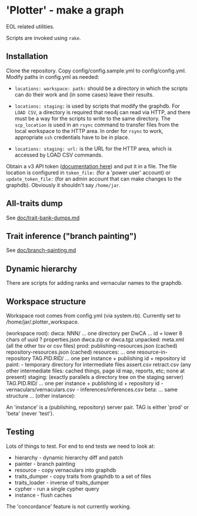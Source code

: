 # 'Plotter' - make a graph

EOL related utilities.

Scripts are invoked using `rake`.

## Installation

Clone the repository.  Copy config/config.sample.yml to config/config.yml.
Modify paths in config.yml as needed:

* `locations: workspace: path:` should be a directory in which the
  scripts can do their work and (in some cases) leave their results.

* `locations: staging:` is used by scripts that modify the graphdb.
  For `LOAD CSV`, a directory is required that neo4j can read via HTTP,
  and there must be a way for the scripts to write to the same directory.  The
  `scp_location` is used in an `rsync` command to transfer files from
  the local workspace to the HTTP area.  In order for `rsync` to work,
  appropriate `ssh` credentials have to be in place.

* `locations: staging: url:` is the URL for the HTTP
  area, which is accessed by LOAD CSV commands.

Obtain a v3 API token ([documentation here](https://github.com/EOL/eol_website/blob/master/doc/api.md)) and put it in a file.  The file location is
configured in `token_file:` (for a 'power user' account) or
`update_token_file:` (for an admin account that can make changes to the
graphdb).  Obviously it shouldn't say `/home/jar`.


## All-traits dump

See [doc/trait-bank-dumps.md](doc/trait-bank-dumps.md)

## Trait inference ("branch painting")

See [doc/branch-painting.md](doc/branch-painting.md)

## Dynamic hierarchy

There are scripts for adding ranks and vernacular names to the graphdb.

## Workspace structure

Workspace root comes from config.yml (via system.rb).  Currently set
to /home/jar/.plotter_workspace.

  (workspace root):
    dwca:
      NNN/  ... one directory per DwCA ... id = lower 8 chars of uuid ?
        properties.json
        dwca.zip or dwca.tgz
        unpacked:
          meta.xml
          (all the other tsv or csv files)
    prod:
      publishing-resources.json  (cached)
      repository-resources.json  (cached)
      resources:    ... one resource-in-repository
        TAG.PID.RID/  ... one per instance + publishing id + repository id
          paint:     - temporary directory for intermediate files
            assert.csv
            retract.csv
          (any other intermediate files: cached things, page id 
            map, reports, etc; none at present)
      staging:     (exactly parallels a directory tree on the staging server)
        TAG.PID.RID/  ... one per instance + publishing id + repository id
         - vernaculars/vernaculars.csv
         - inferences/inferences.csv
    beta:
      ... same structure ...
    (other instance):


An 'instance' is a (publishing, repository) server pair.
TAG is either 'prod' or 'beta' (never 'test').

## Testing

Lots of things to test.  For end to end tests we need to look at:

* hierarchy - dynamic hierarchy diff and patch
* painter - branch painting
* resource - copy vernaculars into graphdb
* traits_dumper - copy traits from graphdb to a set of files
* traits_loader - inverse of traits_dumper
* cypher - run a single cypher query
* instance - flush caches

The 'concordance' feature is not currently working.
